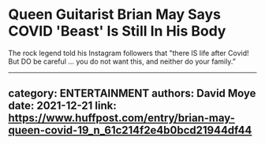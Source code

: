 # Queen Guitarist Brian May Says COVID 'Beast' Is Still In His Body

The rock legend told his Instagram followers that "there IS life after Covid! But DO be careful … you do not want this, and neither do your family.”

---
category: ENTERTAINMENT
authors: David Moye
date: 2021-12-21
link: https://www.huffpost.com/entry/brian-may-queen-covid-19_n_61c214f2e4b0bcd21944df44
---
